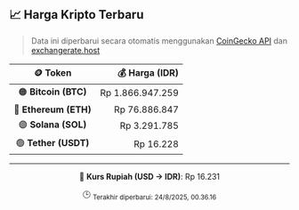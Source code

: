 

<!-- HARGA_KRIPTO -->
## 📈 Harga Kripto Terbaru

> Data ini diperbarui secara otomatis menggunakan [CoinGecko API](https://www.coingecko.com/) dan [exchangerate.host](https://exchangerate.host/)

<div align="center">

| 🪙 Token | 💰 Harga (IDR) |
|:------:|---------------:|
| 🟠 **Bitcoin (BTC)**   | Rp 1.866.947.259 |
| 🔵 **Ethereum (ETH)**  | Rp 76.886.847 |
| 🟣 **Solana (SOL)**    | Rp 3.291.785 |
| 🟢 **Tether (USDT)**   | Rp 16.228 |

---

💱 **Kurs Rupiah (USD → IDR)**: Rp 16.231

🕒 <sub>Terakhir diperbarui: 24/8/2025, 00.36.16</sub>

</div>
<!-- /HARGA_KRIPTO -->